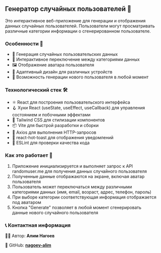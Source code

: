 ## Генератор случайных пользователей 🎲

Это интерактивное веб-приложение для генерации и отображения данных случайных пользователей. Пользователи могут просматривать различные категории информации о сгенерированном пользователе.

### Особенности 🌟

- 🎲 Генерация случайных пользовательских данных
- 🔄 Интерактивное переключение между категориями данных
- 🖼️ Отображение аватара пользователя
- 📱 Адаптивный дизайн для различных устройств
- 🔄 Возможность генерации нового пользователя в любой момент

### Технологический стек 🛠️

- ⚛️ React для построения пользовательского интерфейса
- 🪝 Хуки React (useState, useEffect, useCallback) для управления состоянием и побочными эффектами
- 🎨 Tailwind CSS для стилизации компонентов
- 📦 Vite для быстрой разработки и сборки
- 🔄 Axios для выполнения HTTP-запросов
- 🍞 react-hot-toast для отображения уведомлений
- 🧐 ESLint для проверки качества кода

### Как это работает 📝

1. Приложение инициализируется и выполняет запрос к API randomuser.me для получения данных случайного пользователя
2. Полученные данные отображаются на экране, включая аватар пользователя
3. Пользователь может переключаться между различными категориями данных (имя, email, возраст, адрес, телефон, пароль)
4. При выборе категории соответствующая информация отображается под аватаром
5. Кнопка "Generate" позволяет в любой момент сгенерировать данные нового случайного пользователя

### 📞 Контактная информация

👨‍💻 Автор: **Алим Нагоев**

🐙 GitHub: **[nagoev-alim](https://github.com/nagoev-alim)**
